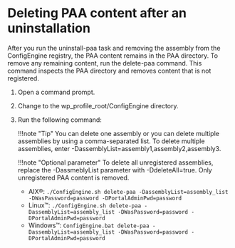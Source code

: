 # Deleting PAA content after an uninstallation

After you run the uninstall-paa task and removing the assembly from the ConfigEngine registry, the PAA content remains in the PAA directory. To remove any remaining content, run the delete-paa command. This command inspects the PAA directory and removes content that is not registered.

1.  Open a command prompt.

2.  Change to the wp_profile_root/ConfigEngine directory.

3.  Run the following command:

    !!!note "Tip"
        You can delete one assembly or you can delete multiple assemblies by using a comma-separated list. To delete multiple assemblies, enter -DassemblyList=assembly1,assembly2,assembly3.

    !!!note "Optional parameter"
        To delete all unregistered assemblies, replace the -DassmeblyList parameter with -DdeleteAll=true. Only unregistered PAA content is removed.

    -   AIX®: `./ConfigEngine.sh delete-paa -DassemblyList=assembly_list -DWasPassword=password -DPortalAdminPwd=password`
    -   Linux™: `./ConfigEngine.sh delete-paa -DassemblyList=assembly_list -DWasPassword=password -DPortalAdminPwd=password`
    -   Windows™: `ConfigEngine.bat delete-paa -DassemblyList=assembly_list -DWasPassword=password -DPortalAdminPwd=password`



